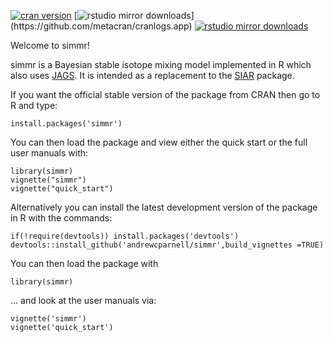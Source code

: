 [![cran version](https://www.r-pkg.org/badges/version/simmr)](https://cran.rstudio.com/web/packages/simmr) 
[![rstudio mirror downloads](http://cranlogs.r-pkg.org/badges/simmr?)](https://github.com/metacran/cranlogs.app)
[![rstudio mirror downloads](http://cranlogs.r-pkg.org/badges/grand-total/simmr?color=82b4e8)](https://github.com/metacran/cranlogs.app)

Welcome to simmr!

simmr is a Bayesian stable isotope mixing model implemented in R which also uses [JAGS](https://mcmc-jags.sourceforge.net). It is intended as a replacement to the [SIAR](https://github.com/AndrewLJackson/siar) package. 

If you want the official stable version of the package from CRAN then go to R and type:

```
install.packages('simmr')
```

You can then load the package and view either the quick start or the full user manuals with:

```
library(simmr)
vignette("simmr")
vignette("quick_start")
```

Alternatively you can install the latest development version of the package in R with the commands:

```
if(!require(devtools)) install.packages('devtools')
devtools::install_github('andrewcparnell/simmr',build_vignettes =TRUE)
```

You can then load the package with

```
library(simmr)
```

... and look at the user manuals via:

```
vignette('simmr')
vignette('quick_start')
```
